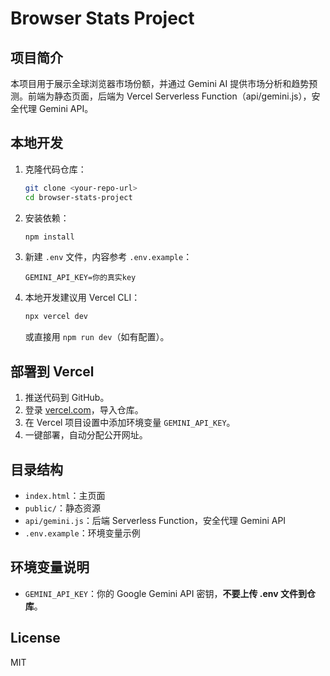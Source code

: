 # Browser Stats Project

## 项目简介

本项目用于展示全球浏览器市场份额，并通过 Gemini AI 提供市场分析和趋势预测。前端为静态页面，后端为 Vercel Serverless Function（api/gemini.js），安全代理 Gemini API。

## 本地开发

1. 克隆代码仓库：
   ```sh
   git clone <your-repo-url>
   cd browser-stats-project
   ```
2. 安装依赖：
   ```sh
   npm install
   ```
3. 新建 `.env` 文件，内容参考 `.env.example`：
   ```
   GEMINI_API_KEY=你的真实key
   ```
4. 本地开发建议用 Vercel CLI：
   ```sh
   npx vercel dev
   ```
   或直接用 `npm run dev`（如有配置）。

## 部署到 Vercel

1. 推送代码到 GitHub。
2. 登录 [vercel.com](https://vercel.com/)，导入仓库。
3. 在 Vercel 项目设置中添加环境变量 `GEMINI_API_KEY`。
4. 一键部署，自动分配公开网址。

## 目录结构

- `index.html`：主页面
- `public/`：静态资源
- `api/gemini.js`：后端 Serverless Function，安全代理 Gemini API
- `.env.example`：环境变量示例

## 环境变量说明

- `GEMINI_API_KEY`：你的 Google Gemini API 密钥，**不要上传 .env 文件到仓库**。

## License

MIT
 